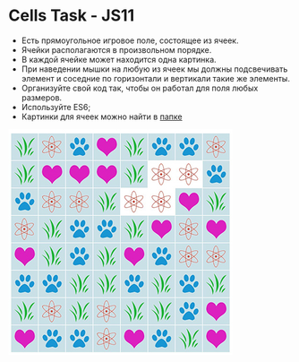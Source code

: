 # Cells Task - JS11

* Есть прямоугольное игровое поле, состоящее из ячеек.
* Ячейки располагаются в произвольном порядке.
* В каждой ячейке может находится одна картинка.
* При наведении мышки на любую из ячеек мы должны подсвечивать элемент и соседние по горизонтали и вертикали такие же элементы.
* Организуйте свой код так, чтобы он работал для поля любых размеров.
* Используйте ES6;
* Картинки для ячеек можно найти в [папке](https://github.com/TanuhaUA/mateCellsTaskJS11/tree/master/images/background) 

![Image of Cells field](./images/result.jpeg)